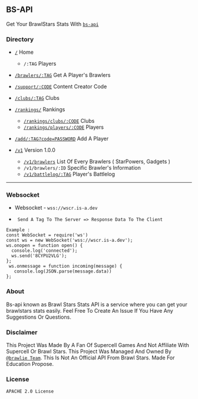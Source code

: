 ## BS-API

Get Your BrawlStars Stats With [`bs-api`](https://cr.is-a.dev)


### Directory 

- [`/`](https://cr.is-a.dev) Home
   - `/:TAG` Players

- [`/brawlers/:TAG`](https://cr.is-a.dev/brawlers/TAG) Get A Player's Brawlers 
 
- [`/support/:CODE`](https://cr.is-a.dev/support/) Content Creator Code

- [`/clubs/:TAG`](https://cr.is-a.dev/clubs`) Clubs

- [`/rankings/`](https://cr.is-a.dev/rankings/) Rankings
  - [`/rankings/clubs/:CODE`](https://cr.is-a.dev/rankings/clubs/) Clubs
  - [`/rankings/players/:CODE`](https://cr.is-a.dev/rankings/players/) Players

- [`/add/:TAG?code=PASSWORD`](https://cr.is-a.dev/add?code=) Add A Player

- [`/v1`](https://cr.is-a.dev/v1) Version 1.0.0
  - [`/v1/brawlers`](https://cr.is-a.dev/v1/brawlers) List Of Every Brawlers ( StarPowers, Gadgets )
  - `/v1/brawlers/:ID` Specific Brawler's Information
  - [`/v1/battlelog/:TAG`](https://cr.is-a.dev/v1/battlelog/) Player's Battlelog
 
 --------------------------------------------------------------------------------------------
  
 ### Websocket
 
  -  Websocket - `wss://wscr.is-a.dev`
  
  -  ``` Send A Tag To The Server => Response Data To The Client```

```
Example :
const WebSocket = require('ws')
const ws = new WebSocket('wss://wscr.is-a.dev');
ws.onopen = function open() {
  console.log('connected');
  ws.send('8CYPU2VLG');
};
 ws.onmessage = function incoming(message) {
   console.log(JSON.parse(message.data))
};
```
     
  
### About 
  
  Bs-api known as Brawl Stars Stats API is a service where you can get your brawlstars stats easily. Feel Free To Create An Issue If You Have Any Suggestions Or Questions.
  
  
### Disclaimer 
  
  This Project Was Made By A Fan Of Supercell Games And Not Affiliate With Supercell Or Brawl Stars. This Project Was Managed And Owned By [`@brawlie Team`](https://github.com/brawlie). This Is Not An Official API From Brawl Stars. Made For Education Propose.
  
  
  
### License 
  
  ``` 
  APACHE 2.0 License
  ```
  


 
